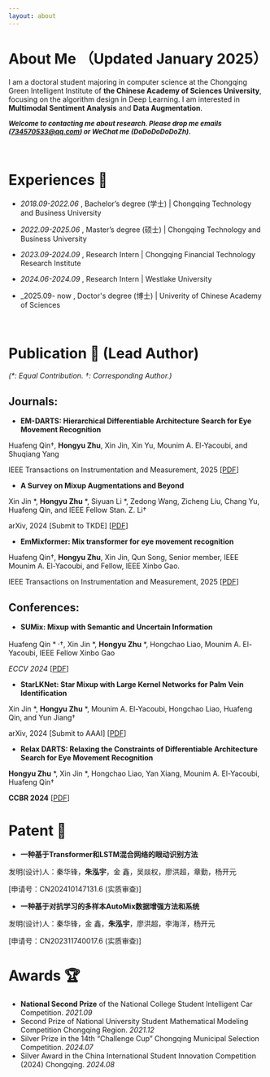 ```yaml
---
layout: about 
---
```


# About Me （Updated January 2025）
I am a doctoral student majoring in computer science at the Chongqing Green Intelligent Institute of **the Chinese Academy of Sciences University**, focusing on the algorithm design in Deep Learning. I am interested in **Multimodal Sentiment Analysis** and **Data Augmentation**.

<i><b><font size=2px>Welcome to contacting me about research. Please drop me emails (734570533@qq.com) or WeChat me (DoDoDoDoDoZh).</font></b></i>

<br/>

# Experiences 📝
* _2018.09-2022.06_ , Bachelor’s degree (学士) | Chongqing Technology and Business University

* _2022.09-2025.06_ , Master’s degree (硕士) | Chongqing Technology and Business University

* _2023.09-2024.09_ , Research Intern | Chongqing Financial Technology Research Institute

* _2024.06-2024.09_ , Research Intern | Westlake University
  
* _2025.09-   now   , Doctor's degree (博士) | Univerity of Chinese Academy of Sciences       

<br/>

# Publication 📖 (Lead Author) 
_(*: Equal Contribution. †: Corresponding Author.)_

## Journals:

* **EM-DARTS: Hierarchical Differentiable Architecture Search for Eye Movement Recognition**

 Huafeng Qin†, **Hongyu Zhu**, Xin Jin, Xin Yu, Mounim A. El-Yacoubi, and Shuqiang Yang

 IEEE Transactions on Instrumentation and Measurement, 2025 [[PDF](https://arxiv.org/pdf/2409.14432)]



* **A Survey on Mixup Augmentations and Beyond** 

Xin Jin *, **Hongyu Zhu** *, Siyuan Li *, Zedong Wang, Zicheng Liu, Chang Yu, Huafeng Qin, and IEEE Fellow Stan. Z. Li†

arXiv, 2024 [Submit to TKDE] [[PDF](https://arxiv.org/pdf/2409.05202)]





* **EmMixformer: Mix transformer for eye movement recognition**

Huafeng Qin†, **Hongyu Zhu**, Xin Jin, Qun Song, Senior member, IEEE Mounim A. El-Yacoubi, and Fellow, IEEE Xinbo Gao.

 IEEE Transactions on Instrumentation and Measurement, 2025 [[PDF](https://arxiv.org/pdf/2401.04956)]



 

## Conferences:

* **SUMix: Mixup with Semantic and Uncertain Information**

Huafeng Qin * <sup>,</sup>†, Xin Jin *, **Hongyu Zhu** *, Hongchao Liao, Mounim A. El-Yacoubi, IEEE Fellow Xinbo Gao

*ECCV 2024* [[PDF](https://arxiv.org/pdf/2407.07805)]



* **StarLKNet: Star Mixup with Large Kernel Networks for Palm Vein Identification**

Xin Jin *, **Hongyu Zhu** *, Mounim A. El-Yacoubi, Hongchao Liao, Huafeng Qin, and Yun Jiang†

arXiv, 2024 [Submit to AAAI] [[PDF](https://arxiv.org/pdf/2405.12721)]




* **Relax DARTS: Relaxing the Constraints of Differentiable Architecture Search for Eye Movement Recognition**

**Hongyu Zhu** *, Xin Jin *, Hongchao Liao, Yan Xiang, Mounim A. El-Yacoubi, Huafeng Qin†

**CCBR 2024**  [[PDF](https://arxiv.org/pdf/2409.11652)]


# Patent 📝
* **一种基于Transformer和LSTM混合网络的眼动识别方法**

发明(设计)人：秦华锋，**朱泓宇**，金 鑫，吴燚权，廖洪超，章勤，杨开元

[申请号：CN202410147131.6 (实质审查)]


* **一种基于对抗学习的多样本AutoMix数据增强方法和系统**
  
发明(设计)人：秦华锋，金 鑫，**朱泓宇**，廖洪超，李海洋，杨开元

[申请号：CN202311740017.6 (实质审查)]


# Awards 🏆 
* **National Second Prize** of the National College Student Intelligent Car Competition. _2021.09_
* Second Prize of National University Student Mathematical Modeling Competition Chongqing Region. _2021.12_
* Silver Prize in the 14th “Challenge Cup” Chongqing Municipal Selection Competition. _2024.07_
* Silver Award in the China International Student Innovation Competition (2024) Chongqing. _2024.08_



